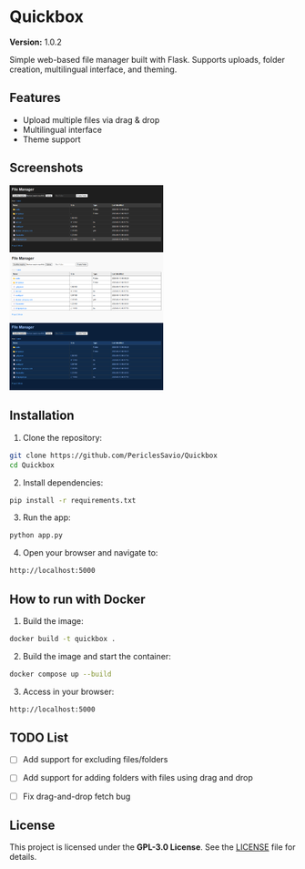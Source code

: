 # Quickbox

**Version:** 1.0.2

Simple web-based file manager built with Flask. Supports uploads, folder creation, multilingual interface, and theming.


## Features
- Upload multiple files via drag & drop
- Multilingual interface
- Theme support


## Screenshots
[<img src="/screenshots/dark_mode.png" alt="Dark mode" width="270"/>](https://github.com/PericlesSavio/Quickbox/blob/main/screenshots/dark_mode.png)
[<img src="/screenshots/light_mode.png" alt="Light mode" width="270"/>](https://github.com/PericlesSavio/Quickbox/blob/main/screenshots/light_mode.png)
[<img src="/screenshots/blue_mode.png" alt="Blue mode" width="270"/>](https://github.com/PericlesSavio/Quickbox/blob/main/screenshots/blue_mode.png)


## Installation
1. Clone the repository:
```bash
git clone https://github.com/PericlesSavio/Quickbox
cd Quickbox
```

2. Install dependencies:
```bash
pip install -r requirements.txt
```

3. Run the app:
```bash
python app.py
```

4. Open your browser and navigate to:
```bash
http://localhost:5000
```


## How to run with Docker
1. Build the image:
```bash
docker build -t quickbox .
```

2. Build the image and start the container:
```bash
docker compose up --build
```

3. Access in your browser:
```bash
http://localhost:5000
```


## TODO List
- [ ] Add support for excluding files/folders
- [ ] Add support for adding folders with files using drag and drop
- [ ] Fix drag-and-drop fetch bug


## License
This project is licensed under the **GPL-3.0 License**. See the [LICENSE](https://github.com/PericlesSavio/Quickbox?tab=GPL-3.0-1-ov-file) file for details.